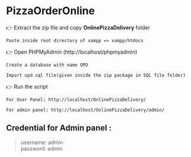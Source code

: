 # PizzaOrderOnline

👉 Extract the zip file and copy **OnlinePizzaDelivery** folder

    Paste inside root directory of xampp => xampp/htdocs 

👉 Open PHPMyAdmin (http://localhost/phpmyadmin)

    Create a database with name OPD
        
    Import opd.sql file(given inside the zip package in SQL file folder)
   
👉 Run the script 

    For User Panel: http://localhost/OnlinePizzaDelivery/
    
    For admin panel: http://localhost/OnlinePizzaDelivery/admin/
    
 ## Credential for Admin panel :

> username: admin      
> password: admin
